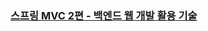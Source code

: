 ### [스프링 MVC 2편 - 백엔드 웹 개발 활용 기술](https://wooseobee.notion.site/MVC-2-135f29734b204df3b2d0e105d9cd4b15)

